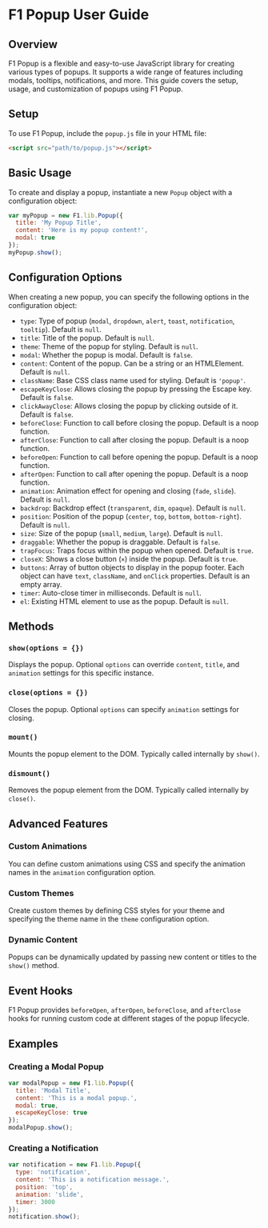# F1 Popup User Guide

## Overview
F1 Popup is a flexible and easy-to-use JavaScript library for creating various types of popups. It supports a wide range of features including modals, tooltips, notifications, and more. This guide covers the setup, usage, and customization of popups using F1 Popup.

## Setup
To use F1 Popup, include the `popup.js` file in your HTML file:

```html
<script src="path/to/popup.js"></script>
```

## Basic Usage
To create and display a popup, instantiate a new `Popup` object with a configuration object:

```javascript
var myPopup = new F1.lib.Popup({
  title: 'My Popup Title',
  content: 'Here is my popup content!',
  modal: true
});
myPopup.show();
```

## Configuration Options
When creating a new popup, you can specify the following options in the configuration object:

- `type`: Type of popup (`modal`, `dropdown`, `alert`, `toast`, `notification`, `tooltip`). Default is `null`.
- `title`: Title of the popup. Default is `null`.
- `theme`: Theme of the popup for styling. Default is `null`.
- `modal`: Whether the popup is modal. Default is `false`.
- `content`: Content of the popup. Can be a string or an HTMLElement. Default is `null`.
- `className`: Base CSS class name used for styling. Default is `'popup'`.
- `escapeKeyClose`: Allows closing the popup by pressing the Escape key. Default is `false`.
- `clickAwayClose`: Allows closing the popup by clicking outside of it. Default is `false`.
- `beforeClose`: Function to call before closing the popup. Default is a noop function.
- `afterClose`: Function to call after closing the popup. Default is a noop function.
- `beforeOpen`: Function to call before opening the popup. Default is a noop function.
- `afterOpen`: Function to call after opening the popup. Default is a noop function.
- `animation`: Animation effect for opening and closing (`fade`, `slide`). Default is `null`.
- `backdrop`: Backdrop effect (`transparent`, `dim`, `opaque`). Default is `null`.
- `position`: Position of the popup (`center`, `top`, `bottom`, `bottom-right`). Default is `null`.
- `size`: Size of the popup (`small`, `medium`, `large`). Default is `null`.
- `draggable`: Whether the popup is draggable. Default is `false`.
- `trapFocus`: Traps focus within the popup when opened. Default is `true`.
- `closeX`: Shows a close button (`×`) inside the popup. Default is `true`.
- `buttons`: Array of button objects to display in the popup footer. Each object can have `text`, `className`, and `onClick` properties. Default is an empty array.
- `timer`: Auto-close timer in milliseconds. Default is `null`.
- `el`: Existing HTML element to use as the popup. Default is `null`.

## Methods
### `show(options = {})`
Displays the popup. Optional `options` can override `content`, `title`, and `animation` settings for this specific instance.

### `close(options = {})`
Closes the popup. Optional `options` can specify `animation` settings for closing.

### `mount()`
Mounts the popup element to the DOM. Typically called internally by `show()`.

### `dismount()`
Removes the popup element from the DOM. Typically called internally by `close()`.

## Advanced Features
### Custom Animations
You can define custom animations using CSS and specify the animation names in the `animation` configuration option.

### Custom Themes
Create custom themes by defining CSS styles for your theme and specifying the theme name in the `theme` configuration option.

### Dynamic Content
Popups can be dynamically updated by passing new content or titles to the `show()` method.

## Event Hooks
F1 Popup provides `beforeOpen`, `afterOpen`, `beforeClose`, and `afterClose` hooks for running custom code at different stages of the popup lifecycle.

## Examples
### Creating a Modal Popup
```javascript
var modalPopup = new F1.lib.Popup({
  title: 'Modal Title',
  content: 'This is a modal popup.',
  modal: true,
  escapeKeyClose: true
});
modalPopup.show();
```

### Creating a Notification
```javascript
var notification = new F1.lib.Popup({
  type: 'notification',
  content: 'This is a notification message.',
  position: 'top',
  animation: 'slide',
  timer: 3000
});
notification.show();
```